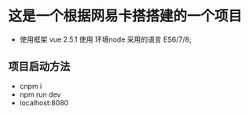 # 这是一个根据网易卡搭搭建的一个项目 #
- 使用框架 vue 2.5.1 使用 环境node 采用的语言 ES6/7/8;
## 项目启动方法 ##
- cnpm i 
- npm run dev 
- localhost:8080